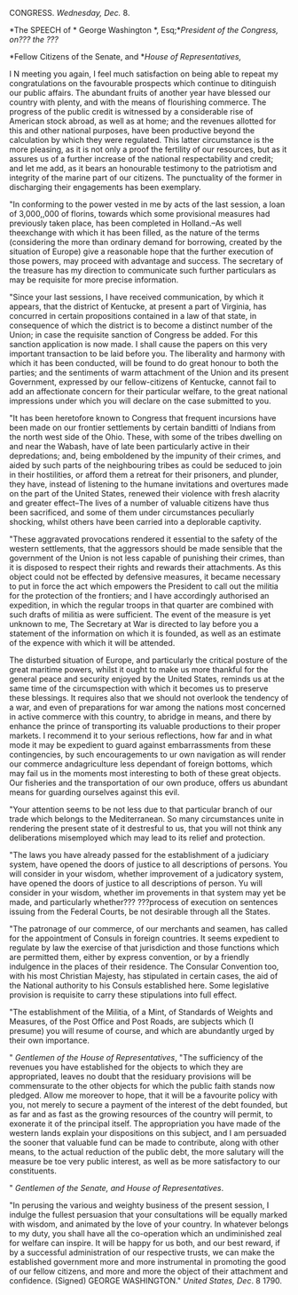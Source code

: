 CONGRESS. *Wednesday, Dec.*  8.*The SPEECH of * George Washington *, Esq;**President of the Congress, on??? the ???**Fellow Citizens of the Senate, and **House of Representatives,*I N meeting you again, I feel much satisfaction on being able to repeat my congratulations on the favourable prospects which continue to ditinguish our public affairs. The abundant fruits of another year have blessed our country with plenty, and with the means of flourishing commerce. The progress of the public credit is witnessed by a considerable rise of American stock abroad, as well as at home; and the revenues allotted for this and other national purposes, have been productive beyond the calculation by which they were regulated. This latter circumstance is the more pleasing, as it is not only a proof the fertility of our resources, but as it assures us of a further increase of the national respectability and credit; and let me add, as it bears an honourable testimony to the patriotism and integrity of the marine part of our citizens. The punctuality of the former in discharging their engagements has been exemplary."In conforming to the power vested in me by acts of the last session, a loan of 3,000,,000 of florins, towards which some provisional measures had previously taken place, has been completed in Holland.–As well theexchange with which it has been filled, as the nature of the terms (considering the more than ordinary demand for borrowing, created by the situation of Europe) give a reasonable hope that the further execution of those powers, may proceed with advantage and success. The secretary of the treasure has my direction to communicate such further particulars as may be requisite for more precise information."Since your last sessions, I have received communication, by which it appears, that the district of Kentucke, at present a part of Virginia, has concurred in certain propositions contained in a law of that state, in consequence of which the district is to become a distinct number of the Union; in case the requisite sanction of Congress be added. For this sanction application is now made. I shall cause the papers on this very important transaction to be laid before you. The liberality and harmony with which it has been conducted, will be found to do great honour to both the parties; and the sentiments of warm attachment of the Union and its present Government, expressed by our fellow-citizens of Kentucke, cannot fail to add an affectionate concern for their particular welfare, to the great national impressions under which you will declare on the case submitted to you."It has been heretofore known to Congress that frequent incursions have been made on our frontier settlements by certain banditti of Indians from the north west side of the Ohio. These, with some of the tribes dwelling on and near the Wabash, have of late been particularly active in their depredations; and, being emboldened by the impunity of their crimes, and aided by such parts of the neighbouring tribes as could be seduced to join in their hostilities, or afford them a retreat for their prisoners, and plunder, they have, instead of listening to the humane invitations and overtures made on the part of the United States, renewed their violence with fresh alacrity and greater effect–The lives of a number of valuable citizens have thus been sacrificed, and some of them under circumstances peculiarly shocking, whilst others have been carried into a deplorable captivity."These aggravated provocations rendered it essential to the safety of the western settlements, that the aggressors should be made sensible that the government of the Union is not less capable of punishing their crimes, than it is disposed to respect their rights and rewards their attachments. As this object could not be effected by defensive measures, it became necessary to put in force the act which empowers the President to call out the militia for the protection of the frontiers; and I have accordingly authorised an expedition, in which the regular troops in that quarter are combined with such drafts of militia as were sufficient. The event of the measure is yet unknown to me, The Secretary at War is directed to lay before you a statement of the information on which it is founded, as well as an estimate of the expence with which it will be attended.The disturbed situation of Europe, and particularly the critical posture of the great maritime powers, whilst it ought to make us more thankful for the general peace and security enjoyed by the United States, reminds us at the same time of the circumspection with which it becomes us to preserve these blessings. It requires also that we should not overlook the tendency of a war, and even of preparations for war among the nations most concerned in active commerce with this country, to abridge in means, and there by enhance the prince of transporting its valuable productions to their proper markets. I recommend it to your serious reflections, how far and in what mode it may be expedient to guard against embarrassments from these contingencies, by such encouragements to ur own navigation as will render our commerce andagriculture less dependant of foreign bottoms, which may fail us in the moments most interesting to both of these great objects. Our fisheries and the transportation of our own produce, offers us abundant means for guarding ourselves against this evil."Your attention seems to be not less due to that particular branch of our trade which belongs to the Mediterranean. So many circumstances unite in rendering the present state of it destresful to us, that you will not think any deliberations misemployed which may lead to its relief and protection."The laws you have already passed for the establishment of a judiciary system, have opened the doors of justice to all descriptions of persons. You will consider in your wisdom, whether improvement of a judicatory system, have opened the doors of justice to all descriptions of person. Yu will consider in your wisdom, whether im provements in that system may yet be made, and particularly whether??? ???process of execution on sentences issuing from the Federal Courts, be not desirable through all the States."The patronage of our commerce, of our merchants and seamen, has called for the appointment of Consuls in foreign countries. It seems expedient to regulate by law the exercise of that jurisdiction and those functions which are permitted them, either by express convention, or by a friendly indulgence in the places of their residence. The Consular Convention too, with his most Christian Majesty, has stipulated in certain cases, the aid of the National authority to his Consuls established here. Some legislative provision is requisite to carry these stipulations into full effect."The establishment of the Militia, of a Mint, of Standards of Weights and Measures, of the Post Office and Post Roads, are subjects which (I presume) you will resume of course, and which are abundantly urged by their own importance." *Gentlemen of the House of Representatives*, "The sufficiency of the revenues you have established for the objects to which they are appropriated, leaves no doubt that the residuary provisions will be commensurate to the other objects for which the public faith stands now pledged. Allow me moreover to hope, that it will be a favourite policy with you, not merely to secure a payment of the interest of the debt founded, but as far and as fast as the growing resources of the country will permit, to exonerate it of the principal itself. The appropriation you have made of the western lands explain your dispositions on this subject, and I am persuaded the sooner that valuable fund can be made to contribute, along with other means, to the actual reduction of the public debt, the more salutary will the measure be toe very public interest, as well as be more satisfactory to our constituents." *Gentlemen of the Senate, and House of Representatives*."In perusing the various and weighty business of the present session, I indulge the fullest persuasion that your consultations will be equally marked with wisdom, and animated by the love of your country. In whatever belongs to my duty, you shall have all the co-operation which an undiminished zeal for welfare can inspire. It will be happy for us both, and our best reward, if by a successful administration of our respective trusts, we can make the established government more and more instrumental in promoting the good of our fellow citizens, and more and more the object of their attachment and confidence. (Signed) GEORGE WASHINGTON." *United States, Dec*. 8 1790.